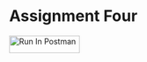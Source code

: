 # Assignment Four
[<img src="https://run.pstmn.io/button.svg" alt="Run In Postman" style="width: 128px; height: 32px;">](https://app.getpostman.com/run-collection/41628394-aa3a87cb-be1e-4aff-aaac-c34a8b6bff28?action=collection%2Ffork&source=rip_markdown&collection-url=entityId%3D41628394-aa3a87cb-be1e-4aff-aaac-c34a8b6bff28%26entityType%3Dcollection%26workspaceId%3D7637fc05-8fdd-4dea-8695-e4d44e3503df#?env%5BTran-HW4%5D=W3sia2V5IjoiSldUIiwidmFsdWUiOiIiLCJlbmFibGVkIjp0cnVlLCJ0eXBlIjoiZGVmYXVsdCIsInNlc3Npb25WYWx1ZSI6IkpXVC4uLiIsImNvbXBsZXRlU2Vzc2lvblZhbHVlIjoiSldUIGV5SmhiR2NpT2lKSVV6STFOaUlzSW5SNWNDSTZJa3BYVkNKOS5leUpwWkNJNklqWTNabVF6TXpFNU5HVXhPR00xTURBMk5EWTJNR0V6TXlJc0luVnpaWEp1WVcxbElqb2lkbWx1YUVCbmJXRnBiQzVqYjIwaUxDSnBZWFFpT2pFM05EUTJORGMyT0RRc0ltVjRjQ0k2TVRjME5EWTFNVEk0TkgwLkFDZlFyOWlpYTVKZk9zeHlwd1F1azE4ZVF2dV8zV0JWRXhRdThBRTBlaTQiLCJzZXNzaW9uSW5kZXgiOjB9XQ==)